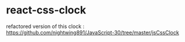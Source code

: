 # react-css-clock
refactored version of this clock : https://github.com/nightwing891/JavaScript-30/tree/master/jsCssClock
